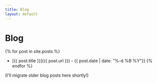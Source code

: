 ```yaml
---
title: Blog
layout: default
---
```


# Blog

{% for post in site.posts %}
- [{{ post.title }}]({{ post.url }}) - {{ post.date | date: "%-d %B %Y"}}
{% endfor %}

(I'll migrate older blog posts here shortly!)

